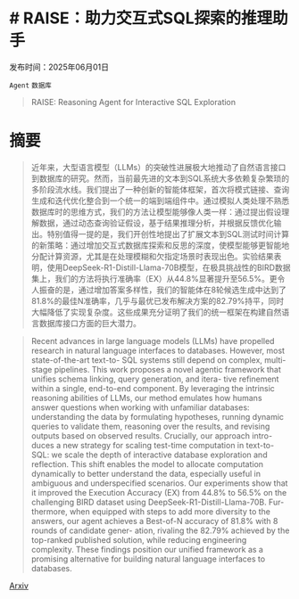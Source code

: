 # # RAISE：助力交互式SQL探索的推理助手

发布时间：2025年06月01日

`Agent` `数据库`

> RAISE: Reasoning Agent for Interactive SQL Exploration

# 摘要

> 近年来，大型语言模型（LLMs）的突破性进展极大地推动了自然语言接口到数据库的研究。然而，当前最先进的文本到SQL系统大多依赖复杂繁琐的多阶段流水线。我们提出了一种创新的智能体框架，首次将模式链接、查询生成和迭代优化整合到一个统一的端到端组件中。通过模拟人类处理不熟悉数据库时的思维方式，我们的方法让模型能够像人类一样：通过提出假设理解数据，通过动态查询验证假设，基于结果推理分析，并根据反馈优化输出。特别值得一提的是，我们开创性地提出了扩展文本到SQL测试时间计算的新策略：通过增加交互式数据库探索和反思的深度，使模型能够更智能地分配计算资源，尤其是在处理模糊和欠指定场景时表现出色。实验结果表明，使用DeepSeek-R1-Distill-Llama-70B模型，在极具挑战性的BIRD数据集上，我们的方法将执行准确率（EX）从44.8%显著提升至56.5%。更令人振奋的是，通过增加答案多样性，我们的智能体在8轮候选生成中达到了81.8%的最佳N准确率，几乎与最优已发布解决方案的82.79%持平，同时大幅降低了实现复杂度。这些成果充分证明了我们的统一框架在构建自然语言数据库接口方面的巨大潜力。

> Recent advances in large language models (LLMs) have propelled research in natural language interfaces to databases. However, most state-of-the-art text-to- SQL systems still depend on complex, multi-stage pipelines. This work proposes a novel agentic framework that unifies schema linking, query generation, and itera- tive refinement within a single, end-to-end component. By leveraging the intrinsic reasoning abilities of LLMs, our method emulates how humans answer questions when working with unfamiliar databases: understanding the data by formulating hypotheses, running dynamic queries to validate them, reasoning over the results, and revising outputs based on observed results. Crucially, our approach intro- duces a new strategy for scaling test-time computation in text-to-SQL: we scale the depth of interactive database exploration and reflection. This shift enables the model to allocate computation dynamically to better understand the data, especially useful in ambiguous and underspecified scenarios. Our experiments show that it improved the Execution Accuracy (EX) from 44.8% to 56.5% on the challenging BIRD dataset using DeepSeek-R1-Distill-Llama-70B. Fur- thermore, when equipped with steps to add more diversity to the answers, our agent achieves a Best-of-N accuracy of 81.8% with 8 rounds of candidate gener- ation, rivaling the 82.79% achieved by the top-ranked published solution, while reducing engineering complexity. These findings position our unified framework as a promising alternative for building natural language interfaces to databases.

[Arxiv](https://arxiv.org/abs/2506.01273)